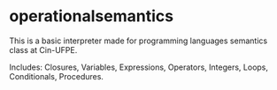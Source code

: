 # operationalsemantics


This is a basic interpreter made for programming languages semantics class at Cin-UFPE.

Includes:
  Closures,
  Variables,
  Expressions,
  Operators,
  Integers,
  Loops,
  Conditionals,
  Procedures.
